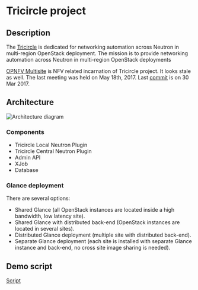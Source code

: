 # Tricircle project

## Description

The [Tricircle](https://wiki.openstack.org/wiki/Tricircle) is dedicated for networking automation across Neutron in multi-region OpenStack deployment.
The mission is to provide networking automation across Neutron in multi-region OpenStack deployments


[OPNFV Multisite](https://wiki.opnfv.org/display/multisite/Multisite) is NFV related incarnation of Tricircle project. It looks stale as well. The last meeting was held on May 18th, 2017. Last [commit](https://github.com/opnfv/multisite) is on 30 Mar 2017.

## Architecture

![Architecture diagram](https://wiki.openstack.org/w/images/c/c5/Tricircle_architecture.png "Tricircle Architecture diagram")

### Components
* Tricircle Local Neutron Plugin
* Tricircle Central Neutron Plugin
* Admin API
* XJob
* Database

### Glance deployment
There are several options:
* Shared Glance (all OpenStack instances are located inside a high bandwidth, low latency site).
* Shared Glance with distributed back-end (OpenStack instances are located in several sites).
* Distributed Glance deployment (multiple site with distributed back-end).
* Separate Glance deployment (each site is installed with separate Glance instance and back-end, no cross site image sharing is needed).

## Demo script
[Script](tricircle_demo.md)
